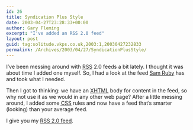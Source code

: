 ```yaml
---
id: 26
title: Syndication Plus Style
date: 2003-04-27T23:28:33+00:00
author: Gary Fleming
excerpt: "I've added an RSS 2.0 feed"
layout: post
guid: tag:solitude.vkps.co.uk,2003:1,20030427232833
permalink: /Archives/2003/04/27/SyndicationPlusStyle/
---
```

I&#8217;ve been messing around with <acronym title="Rich Site Summary">RSS</acronym> 2.0 feeds a bit lately. I thought it was about time I added one myself. So, I had a look at the feed [Sam Ruby](http://www.intertwingly.net) has and took what I needed.

Then I got to thinking: we have an <acronym title="eXtensible HyperText Markup Language">XHTML</acronym> body for content in the feed, so why not use it as we would in any other web page? After a little messing around, I added some <acronym title="Cascading Style Sheets">CSS</acronym> rules and now have a feed that&#8217;s smarter (looking) than your average feed.

I give you my [RSS 2.0 feed](http://solitude.vkps.co.uk/Syndication/RSS2.xml).